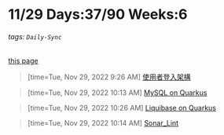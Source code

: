 # 11/29 Days:37/90 Weeks:6
###### tags: `Daily-Sync`
[this page](https://hackmd.io/@nu_qcIVMToaLLQ-6gTt93g/S19WFRfwi)

>[time=Tue, Nov 29, 2022 9:26 AM]
[使用者登入架構](https://hackmd.io/@nu_qcIVMToaLLQ-6gTt93g/Bk_UcRGws)


>[time=Tue, Nov 29, 2022 10:13 AM]
[MySQL on Quarkus](https://hackmd.io/@nu_qcIVMToaLLQ-6gTt93g/ryZtN0-ws) 

>[time=Tue, Nov 29, 2022 10:26 AM]
[Liquibase on Quarkus](https://hackmd.io/@nu_qcIVMToaLLQ-6gTt93g/H1I661Qws)

>[time=Tue, Nov 29, 2022 10:14 AM]
[Sonar_Lint](https://hackmd.io/@nu_qcIVMToaLLQ-6gTt93g/S1oQOKZvo)